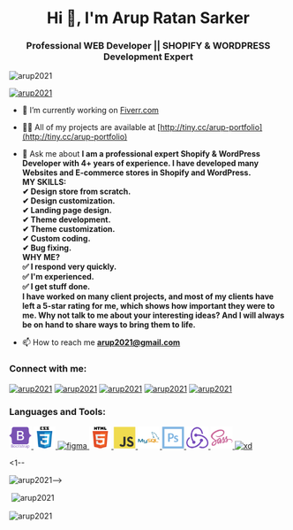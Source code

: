 <h1 align="center">Hi 👋, I'm Arup Ratan Sarker</h1>
<h3 align="center">Professional WEB Developer || SHOPIFY & WORDPRESS Development Expert</h3>

<p align="left"> <img src="https://komarev.com/ghpvc/?username=arup2021&label=Profile%20views&color=0e75b6&style=flat" alt="arup2021" /> </p>
<!--
<p align="left"> <a href="https://github.com/ryo-ma/github-profile-trophy"><img src="https://github-profile-trophy.vercel.app/?username=arup2021" alt="arup2021" /></a> </p>
-->
<p align="left"> <a href="https://twitter.com/arup2021" target="blank"><img src="https://img.shields.io/twitter/follow/arup2021?logo=twitter&style=for-the-badge" alt="arup2021" /></a> </p>

- 🔭 I’m currently working on [Fiverr.com](https://www.fiverr.com/webzonebd)

- 👨‍💻 All of my projects are available at [http://tiny.cc/arup-portfolio](http://tiny.cc/arup-portfolio)

- 💬 Ask me about **I am a professional expert Shopify & WordPress Developer with 4+ years of experience. I have developed many Websites and E-commerce stores in Shopify and WordPress. <br>MY SKILLS: <br>✔ Design store from scratch. <br>✔ Design customization. <br>✔ Landing page design. <br>✔ Theme development. <br>✔ Theme customization. <br>✔ Custom coding. <br>✔ Bug fixing. <br>WHY ME? <br>✅ I respond very quickly. <br>✅ I'm experienced. <br>✅ I get stuff done. <br>I have worked on many client projects, and most of my clients have left a 5-star rating for me, which shows how important they were to me. Why not talk to me about your interesting ideas? And I will always be on hand to share ways to bring them to life.**

- 📫 How to reach me **arup2021@gmail.com**

<h3 align="left">Connect with me:</h3>
<p align="left">
<a href="https://twitter.com/arup2021" target="blank"><img align="center" src="https://raw.githubusercontent.com/rahuldkjain/github-profile-readme-generator/master/src/images/icons/Social/twitter.svg" alt="arup2021" height="30" width="40" /></a>
<a href="https://linkedin.com/in/arup2021" target="blank"><img align="center" src="https://raw.githubusercontent.com/rahuldkjain/github-profile-readme-generator/master/src/images/icons/Social/linked-in-alt.svg" alt="arup2021" height="30" width="40" /></a>
<a href="https://fb.com/arup2021" target="blank"><img align="center" src="https://raw.githubusercontent.com/rahuldkjain/github-profile-readme-generator/master/src/images/icons/Social/facebook.svg" alt="arup2021" height="30" width="40" /></a>
<a href="https://instagram.com/arup2021" target="blank"><img align="center" src="https://raw.githubusercontent.com/rahuldkjain/github-profile-readme-generator/master/src/images/icons/Social/instagram.svg" alt="arup2021" height="30" width="40" /></a>
<a href="https://www.behance.net/arup2021" target="blank"><img align="center" src="https://raw.githubusercontent.com/rahuldkjain/github-profile-readme-generator/master/src/images/icons/Social/behance.svg" alt="arup2021" height="30" width="40" /></a>
</p>

<h3 align="left">Languages and Tools:</h3>
<p align="left"> <a href="https://getbootstrap.com" target="_blank" rel="noreferrer"> <img src="https://raw.githubusercontent.com/devicons/devicon/master/icons/bootstrap/bootstrap-plain-wordmark.svg" alt="bootstrap" width="40" height="40"/> </a> <a href="https://www.w3schools.com/css/" target="_blank" rel="noreferrer"> <img src="https://raw.githubusercontent.com/devicons/devicon/master/icons/css3/css3-original-wordmark.svg" alt="css3" width="40" height="40"/> </a> <a href="https://www.figma.com/" target="_blank" rel="noreferrer"> <img src="https://www.vectorlogo.zone/logos/figma/figma-icon.svg" alt="figma" width="40" height="40"/> </a> <a href="https://www.w3.org/html/" target="_blank" rel="noreferrer"> <img src="https://raw.githubusercontent.com/devicons/devicon/master/icons/html5/html5-original-wordmark.svg" alt="html5" width="40" height="40"/> </a> <a href="https://developer.mozilla.org/en-US/docs/Web/JavaScript" target="_blank" rel="noreferrer"> <img src="https://raw.githubusercontent.com/devicons/devicon/master/icons/javascript/javascript-original.svg" alt="javascript" width="40" height="40"/> </a> <a href="https://www.mysql.com/" target="_blank" rel="noreferrer"> <img src="https://raw.githubusercontent.com/devicons/devicon/master/icons/mysql/mysql-original-wordmark.svg" alt="mysql" width="40" height="40"/> </a> <a href="https://www.photoshop.com/en" target="_blank" rel="noreferrer"> <img src="https://raw.githubusercontent.com/devicons/devicon/master/icons/photoshop/photoshop-line.svg" alt="photoshop" width="40" height="40"/> </a> <a href="https://redux.js.org" target="_blank" rel="noreferrer"> <img src="https://raw.githubusercontent.com/devicons/devicon/master/icons/redux/redux-original.svg" alt="redux" width="40" height="40"/> </a> <a href="https://sass-lang.com" target="_blank" rel="noreferrer"> <img src="https://raw.githubusercontent.com/devicons/devicon/master/icons/sass/sass-original.svg" alt="sass" width="40" height="40"/> </a> <a href="https://www.adobe.com/products/xd.html" target="_blank" rel="noreferrer"> <img src="https://cdn.worldvectorlogo.com/logos/adobe-xd.svg" alt="xd" width="40" height="40"/> </a> </p>
<1--
<p><img align="left" src="https://github-readme-stats.vercel.app/api/top-langs?username=arup2021&show_icons=true&locale=en&layout=compact" alt="arup2021" /></p>
-->
<p>&nbsp;<img align="center" src="https://github-readme-stats.vercel.app/api?username=arup2021&show_icons=true&locale=en" alt="arup2021" /></p>

<p><img align="center" src="https://github-readme-streak-stats.herokuapp.com/?user=arup2021&" alt="arup2021" /></p>
